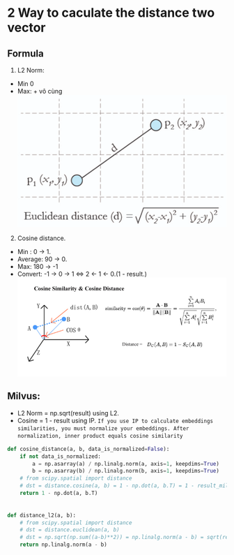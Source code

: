 # 2 Way to caculate the distance two vector
## Formula

1. L2 Norm:
+ Min 0
+ Max: + vô cùng
![](Euclidean_distance.png)


2. Cosine distance.
+ Min : 0 -> 1.
+ Average: 90 -> 0.
+ Max: 180 -> -1
+ Convert: -1 -> 0 -> 1 <=> 2 <- 1 <- 0.(1 - result.)
![](cosine.jpg)


## Milvus:
+ L2 Norm = np.sqrt(result) using L2.
+ Cosine = 1 - result using IP. `If you use IP to calculate embeddings similarities, you must normalize your embeddings.
After normalization, inner product equals cosine similarity`


```python
def cosine_distance(a, b, data_is_normalized=False):
    if not data_is_normalized:
        a = np.asarray(a) / np.linalg.norm(a, axis=1, keepdims=True)
        b = np.asarray(b) / np.linalg.norm(b, axis=1, keepdims=True)
    # from scipy.spatial import distance
    # dst = distance.cosine(a, b) = 1 - np.dot(a, b.T) = 1 - result_milvus.(with IP)
    return 1 - np.dot(a, b.T)


def distance_l2(a, b):
    # from scipy.spatial import distance
    # dst = distance.euclidean(a, b)
    # dst = np.sqrt(np.sum((a-b)**2)) = np.linalg.norm(a - b) = sqrt(result_milvus)(With L2)
    return np.linalg.norm(a - b)
```
